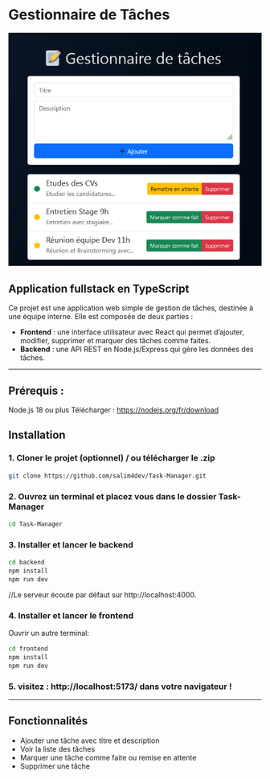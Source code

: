 


# Gestionnaire de Tâches 
![Capture d'écran du projet](interface.PNG)

## Application fullstack en TypeScript

Ce projet est une application web simple de gestion de tâches, destinée à une équipe interne. 
Elle est composée de deux parties :  

- **Frontend** : une interface utilisateur avec React qui permet d’ajouter, modifier, supprimer et marquer des tâches comme faites.  
- **Backend** : une API REST en Node.js/Express qui gère les données des tâches.

---
 ## Prérequis :
Node.js 18 ou plus
Télécharger : https://nodejs.org/fr/download

## Installation 

### 1. Cloner le projet (optionnel) / ou télécharger le .zip

```bash
git clone https://github.com/salim4dev/Task-Manager.git
```
### 2. Ouvrez un terminal et placez vous dans le dossier Task-Manager 

```bash
cd Task-Manager
```

### 3. Installer et lancer le backend
```bash
cd backend
npm install
npm run dev
```

//Le serveur écoute par défaut sur http://localhost:4000.

### 4. Installer et lancer le frontend
Ouvrir un autre terminal:
```bash
cd frontend
npm install
npm run dev
```

### 5. visitez :  http://localhost:5173/  dans votre navigateur !

---
## Fonctionnalités

- Ajouter une tâche avec titre et description
- Voir la liste des tâches
- Marquer une tâche comme faite ou remise en attente
- Supprimer une tâche









